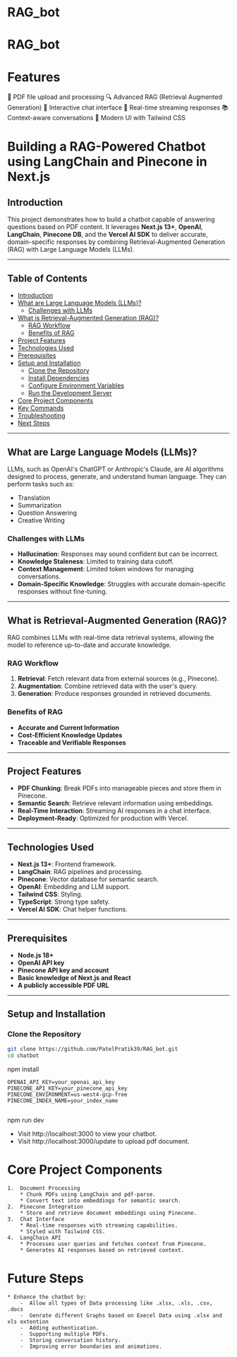 # RAG_bot

# RAG_bot

# Features
📁 PDF file upload and processing
🔍 Advanced RAG (Retrieval Augmented Generation)
💬 Interactive chat interface
🔄 Real-time streaming responses
📚 Context-aware conversations
🎨 Modern UI with Tailwind CSS

# Building a RAG-Powered Chatbot using LangChain and Pinecone in Next.js

## Introduction
This project demonstrates how to build a chatbot capable of answering questions based on PDF content. It leverages **Next.js 13+**, **OpenAI**, **LangChain**, **Pinecone DB**, and the **Vercel AI SDK** to deliver accurate, domain-specific responses by combining Retrieval-Augmented Generation (RAG) with Large Language Models (LLMs).

---

## Table of Contents
- [Introduction](#introduction)
- [What are Large Language Models (LLMs)?](#what-are-large-language-models-llms)
  - [Challenges with LLMs](#challenges-with-llms)
- [What is Retrieval-Augmented Generation (RAG)?](#what-is-retrieval-augmented-generation-rag)
  - [RAG Workflow](#rag-workflow)
  - [Benefits of RAG](#benefits-of-rag)
- [Project Features](#project-features)
- [Technologies Used](#technologies-used)
- [Prerequisites](#prerequisites)
- [Setup and Installation](#setup-and-installation)
  - [Clone the Repository](#clone-the-repository)
  - [Install Dependencies](#install-dependencies)
  - [Configure Environment Variables](#configure-environment-variables)
  - [Run the Development Server](#run-the-development-server)
- [Core Project Components](#core-project-components)
- [Key Commands](#key-commands)
- [Troubleshooting](#troubleshooting)
- [Next Steps](#next-steps)

---

## What are Large Language Models (LLMs)?
LLMs, such as OpenAI's ChatGPT or Anthropic's Claude, are AI algorithms designed to process, generate, and understand human language. They can perform tasks such as:
- Translation
- Summarization
- Question Answering
- Creative Writing

### Challenges with LLMs
- **Hallucination**: Responses may sound confident but can be incorrect.
- **Knowledge Staleness**: Limited to training data cutoff.
- **Context Management**: Limited token windows for managing conversations.
- **Domain-Specific Knowledge**: Struggles with accurate domain-specific responses without fine-tuning.

---

## What is Retrieval-Augmented Generation (RAG)?
RAG combines LLMs with real-time data retrieval systems, allowing the model to reference up-to-date and accurate knowledge.

### RAG Workflow
1. **Retrieval**: Fetch relevant data from external sources (e.g., Pinecone).
2. **Augmentation**: Combine retrieved data with the user's query.
3. **Generation**: Produce responses grounded in retrieved documents.

### Benefits of RAG
- **Accurate and Current Information**
- **Cost-Efficient Knowledge Updates**
- **Traceable and Verifiable Responses**

---

## Project Features
- **PDF Chunking**: Break PDFs into manageable pieces and store them in Pinecone.
- **Semantic Search**: Retrieve relevant information using embeddings.
- **Real-Time Interaction**: Streaming AI responses in a chat interface.
- **Deployment-Ready**: Optimized for production with Vercel.

---

## Technologies Used
- **Next.js 13+**: Frontend framework.
- **LangChain**: RAG pipelines and processing.
- **Pinecone**: Vector database for semantic search.
- **OpenAI**: Embedding and LLM support.
- **Tailwind CSS**: Styling.
- **TypeScript**: Strong type safety.
- **Vercel AI SDK**: Chat helper functions.

---

## Prerequisites
- **Node.js 18+**
- **OpenAI API key**
- **Pinecone API key and account**
- **Basic knowledge of Next.js and React**
- **A publicly accessible PDF URL**

---

## Setup and Installation

### Clone the Repository
```bash
git clone https://github.com/PatelPratik39/RAG_bot.git
cd chatbot


```
npm install 

``` .env file
OPENAI_API_KEY=your_openai_api_key
PINECONE_API_KEY=your_pinecone_api_key
PINECONE_ENVIRONMENT=us-west4-gcp-free
PINECONE_INDEX_NAME=your_index_name


```
npm run dev

-   Visit http://localhost:3000 to view your chatbot.
-   Visit http://localhost:3000/update to upload pdf document.

# Core Project Components
    1.  Document Processing
        * Chunk PDFs using LangChain and pdf-parse.
        * Convert text into embeddings for semantic search.
    2.  Pinecone Integration
        * Store and retrieve document embeddings using Pinecone.
    3.  Chat Interface
        * Real-time responses with streaming capabilities.
        * Styled with Tailwind CSS.
    4.  LangChain API
        * Processes user queries and fetches context from Pinecone.
        * Generates AI responses based on retrieved context.
        
# Future Steps
    * Enhance the chatbot by:
        -  Allow all types of Data processing like .xlsx, .xls, .csv, .docs
        -  Genrate different Graphs based on Execel Data using .xlsx and xls extention
        -  Adding authentication.
        -  Supporting multiple PDFs.
        -  Storing conversation history.
        -  Improving error boundaries and animations.
